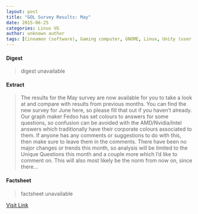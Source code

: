 ```yaml
---
layout: post
title: "GOL Survey Results: May"
date: 2015-06-25
categories: Linux VG
author: unknown author
tags: [Cinnamon (software), Gaming computer, GNOME, Linux, Unity (user interface), Computer engineering, System software, Digital media, Computing, Computers, Software]
---
```



#### Digest
>digest unavailable

#### Extract
>The results for the May survey are now available for you to take a look at and compare with results from previous months. You can find the new survey for June here, so please fill that out if you haven’t already. Our graph maker Fedso has set colours to answers for some questions, so confusion can be avoided with the AMD/Nvidia/Intel answers which traditionally have their corporate colours associated to them. If anyone has any comments or suggestions to do with this, then make sure to leave them in the comments. There have been no major changes or trends this month, so analysis will be limited to the Unique Questions this month and a couple more which I’d like to comment on. This will also most likely be the norm from now on, since there...

#### Factsheet
>factsheet unavailable

[Visit Link](http://www.gamingonlinux.com/articles/gol-survey-results-may.5495)


